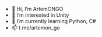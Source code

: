 - 👋 Hi, I’m ArtemONGO
- 👀 I’m interested in Unity
- 🌱 I’m currently learning Python, C#
- 📫 t.me/artemon_go
